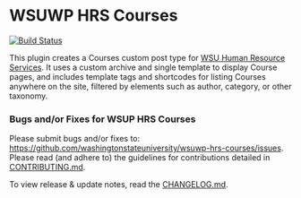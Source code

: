 # WSUWP HRS Courses

[![Build Status](https://travis-ci.org/washingtonstateuniversity/wsuwp-plugin-hrs-courses.svg?branch=master)](https://travis-ci.org/washingtonstateuniversity/wsuwp-plugin-hrs-courses)

This plugin creates a Courses custom post type for [WSU Human Resource Services](https://hrs.wsu.edu/). It uses a custom archive and single template to display Course pages, and includes template tags and shortcodes for listing Courses anywhere on the site, filtered by elements such as author, category, or other taxonomy.

### Bugs and/or Fixes for WSUP HRS Courses

Please submit bugs and/or fixes to: <https://github.com/washingtonstateuniversity/wsuwp-hrs-courses/issues>. Please read (and adhere to) the guidelines for contributions detailed in [CONTRIBUTING.md](https://github.com/washingtonstateuniversity/wsuwp-plugin-hrs-courses/blob/master/CONTRIBUTING.md).

To view release & update notes, read the [CHANGELOG.md](https://github.com/washingtonstateuniversity/wsuwp-plugin-hrs-courses/blob/master/CHANGELOG.md).
